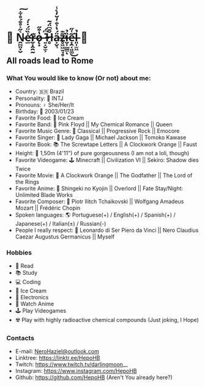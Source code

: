 # 🌹 Ṋ̴̻̤̟̮͛̋͐̊̄́̊͋͠e̶̛̲̍̏̈́̇̇́r̴̮̟̯̯̰͊ǫ̷͙̔͒̋ ̶͍̝̬̫͕̽͆́Ȟ̶̥̄͆̈́͂ạ̵̮͉̈́̔͐̐̒̆̓̀̾z̴̥͖͖͍̘̥̃͊̕ȉ̶̬̩̲̲̳̉ͅe̵̟̯͔͈͚͂͑̋͘͜l̶͈̩̫͖̉ 🌹

## All roads lead to Rome

### What You would like to know (Or not) about me:

  - Country: 🇧🇷 Brazil
  - Personality: 🧠 INTJ
  - Pronouns: ♀️ She/Her/It
  - Birthday: 🎂 2003/01/23
  - Favorite Food: 🍨 Ice Cream
  - Favorite Band: 🎹 Pink Floyd || My Chemical Romance || Queen
  - Favorite Music Genre: 🎼 Classical || Progressive Rock || Emocore
  - Favorite Singer: 🎤 Lady Gaga || Michael Jackson || Tomoko Kawase
  - Favorite Book: 📚 The Screwtape Letters || A Clockwork Orange || Faust
  - Height: 👠 1,50m (4'11") of pure gorgeousness (I am not a loli, though)
  - Favorite Videogame: 🕹️ Minecraft || Civilization VI || Sekiro: Shadow dies Twice
  - Favorite Movie: 🍿 A Clockwork Orange || The Godfather || The Lord of the Rings
  - Favorite Anime: 🗻 Shingeki no Kyojin || Overlord || Fate Stay/Night: Unlimited Blade Works
  - Favorite Composer: 🎻 Piotr Ilitch Tchaikovski || Wolfgang Amadeus Mozart || Frédéric Chopin
  - Spoken languages: 🌎 Portuguese(+) / English(+) / Spanish(+) / Japanese(+) / Italian(±) / Russian(-)
  - People I really respect: 💖 Leonardo di Ser Piero da Vinci || Nero Claudius Caezar Augustus Germanicus || Myself

### Hobbies
  - 📖 Read
  - 📚 Study
  - 💻 Coding
  - 🍨 Ice Cream
  - 🤖 Electronics
  - 🎎 Watch Anime
  - 🕹 Play Videogames
  - ☢️ Play with highly radioactive chemical compounds (Just joking, I Hope)

### Contacts

- E-mail: NeroHaziel@outlook.com
- Linktree: https://linktr.ee/HepoHB
- Twitch: https://www.twitch.tv/darlingmoon__
- Instagram: https://www.instagram.com/HepoHB
- Github: https://github.com/HepoHB (Aren't You already here?)

<!--
### Informações
  - Pronomes: ⚧️ Ela/Dela;
  - Personalidade: 🧠 INTJ;
  - Aniversário: 🎂 2003/01/23;
  - Comida Favorita: 🍨 Sorvete;
  - Cidade: 🇧🇷 Santos, SP, Brasil;
  - Cor Favorita: 🎨 Preto e Vermelho;
  - Roupa Favorita: 👚 Terno e Gravata;
  - Altura: 👠 1,50m (4'11") de pura beleza;
  - Sexualidade: 💖 Omnissexual | Autossexual;
  - Banda Favorita: 🎹 Pink Floyd || My Chemical Romance || Queen;
  - Cantor Favorito: 🎤 Lady Gaga || Michael Jackson || Tomoko Kawase;
  - Gênero de Música Favorito: 🎼 Clássica || Rock Progressivo || Emocore;
  - Jogo Favorito: 🕹️ Minecraft || Civilization VI || Sekiro: Shadow dies Twice;
  - Filme Favorito: 🍿 Laranja Mecânica || O Poderoso Chefão || O Senhor dos Aneis;
  - Mangá Favorito: 📔 Berserk | Ansatsu Kyoushitsu | Monster Musume no Iru Nichijou;
  - Livro Favorito: 📚 Cartas de um Diabo a seu Aprendiz || Laranja Mecânica || Fausto;
  - Anime Favorito: 🗻 Shingeki no Kyojin || Overlord || Fate Stay/Night: Unlimited Blade Works;
  - Compositor Favorito: 🎻 Piotr Ilitch Tchaikovski || Wolfgang Amadeus Mozart || Frédéric Chopin;
  - Idiomas Falados: 🌎 Português(+) / English(+) / Español(+) / 日本語(±) / Italiano(±) / Русский(-).

### Hobbies
  - 📖 Ler;
  - 📚 Estudar;
  - 🪶 Escrever;
  - 💰 Economia;
  - 🖼️ Desenhar;
  - 🎎 Ver Anime;
  - 💻 Programar;
  - 🤖 Eletrônica;
  - 🎹 Tocar Piano;
  - 🎺 Tocar Flauta;
  - 🍨 Tomar Sorvete;
  - 🎻 Tocar Violino;
  - 🕹 Jogar Videojogos;
  - ☢️ Brincar com componentes químicos altamente radioativos (Apenas brincando, eu espero).

 ### Resumo
  Falo como personal coach (Tenho um estoque de frases motivacionais e histórias de superação na ponte da língua), possuo um repertório com mais de 700 animes assistidos (Incluindo One Piece, Naruto, Bleach, todas as temporadas de Fate e muitos relativamente desconhecidos, como Mawaru Penguindrum, Rozen Maiden  e Maria-sama ga Miteru), sou workaholic (Tanto em estudos quanto trabalho em si), sou insuportável, sou multi-instrumentista (Flauta Transversal, Gaita, Violino, Piano e Violoncelo. Estudando-os desde meus 4 anos.), sou poliglota (Atualmente cursando japonês há 1 ano e russo há 2 meses), não possuo fotos no Facebook para evitar que minha família me encontre (Converse comigo e quem sabe eu mande uma a você), não fumo, não bebo, não uso drogas, não tenho filhos (Quero ao menos 5. Casando ou não, eu adoto no futuro.), e outros detalhes não menos importantes. 
  Freddie Mercury definiu-me na música:
  "Oh yes... I'm the great pretender, Pretending I'm doing well. My need is such, I pretend too much. I'm lonely but no one can tell".

  
-->

<!--
**Tchaikochan/Tchaikochan** is a ✨ _special_ ✨ repository because its `README.md` (this file) appears on your GitHub profile.

Here are some ideas to get you started:

- 🔭 I’m currently working on ...
- 🌱 I’m currently learning ...
- 👯 I’m looking to collaborate on ...
- 🤔 I’m looking for help with ...
- 💬 Ask me about ...
- 📫 How to reach me: ...
- 😄 Pronouns: ...
- ⚡ Fun fact: ...
-->

